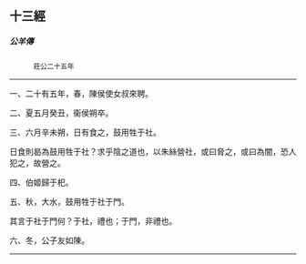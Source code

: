 

## 十三經

##### 公羊傳
　　　`莊公二十五年`

* * *

一、二十有五年，春，陳侯使女叔來聘。

二、夏五月癸丑，衞侯朔卒。

三、六月辛未朔，日有食之，鼓用牲于社。

日食則曷為鼓用牲于社？求乎陰之道也，以朱絲營社，或曰脅之，或曰為闇，恐人犯之，故營之。

四、伯姬歸于𣏌。

五、秋，大水，鼓用牲于社于門。

其言于社于門何？于社，禮也；于門，非禮也。

六、冬，公子友如陳。

* * *

